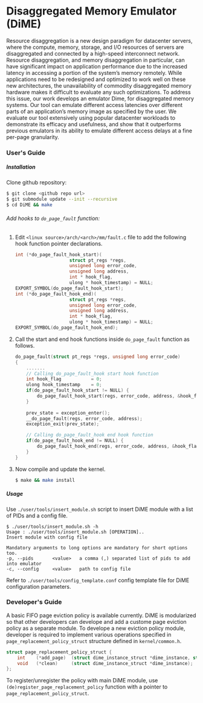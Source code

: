 # **Di**saggregated **M**emory **E**mulator (**D**i**ME**)

Resource disaggregation is a new design paradigm for datacenter servers, where the compute, memory, storage, and I/O resources of servers are disaggregated and connected by a high-speed interconnect network. Resource disaggregation, and memory disaggregation in particular, can have significant impact on application performance due to the increased latency in accessing a portion of the system’s memory remotely. While applications need to be redesigned and optimized to work well on these new architectures, the unavailability of commodity disaggregated memory hardware makes it difficult to evaluate any such optimizations. To address this issue, our work develops an emulator Dime, for disaggregated memory systems. Our tool can emulate different access latencies over different parts of an application’s memory image as specified by the user. We evaluate our tool extensively using popular datacenter workloads to demonstrate its efficacy and usefulness, and show that it outperforms previous emulators in its ability to emulate different access delays at a fine per-page granularity.

### User's Guide
##### Installation
Clone github repository:
```sh
$ git clone <github repo url>
$ git submodule update --init --recursive
$ cd DiME && make
```
###### Add hooks to `do_page_fault` function:
1) Edit `<linux source>/arch/<arch>/mm/fault.c` file to add the following hook function pointer declarations.
    ```c
    int (*do_page_fault_hook_start)(
        				struct pt_regs *regs,
        				unsigned long error_code,
        				unsigned long address,
        				int * hook_flag,
        				ulong * hook_timestamp) = NULL;
    EXPORT_SYMBOL(do_page_fault_hook_start);
    int (*do_page_fault_hook_end)(
        				struct pt_regs *regs,
        				unsigned long error_code,
        				unsigned long address,
        				int * hook_flag,
        				ulong * hook_timestamp) = NULL;
    EXPORT_SYMBOL(do_page_fault_hook_end);
    ```

2) Call the start and end hook functions inside `do_page_fault` function as follows.
    ```c
    do_page_fault(struct pt_regs *regs, unsigned long error_code)
    {
        .......
    	// Calling do_page_fault_hook start hook function
    	int hook_flag		    = 0;
    	ulong hook_timestamp    = 0;
    	if(do_page_fault_hook_start != NULL) {
    		do_page_fault_hook_start(regs, error_code, address, &hook_flag, &hook_timestamp);
    	}
    	
    	prev_state = exception_enter();
    	__do_page_fault(regs, error_code, address);
    	exception_exit(prev_state);
    
    	// Calling do_page_fault_hook end hook function
    	if(do_page_fault_hook_end != NULL) {
    		do_page_fault_hook_end(regs, error_code, address, &hook_flag, &hook_timestamp);
    	}
    }
    ```
3) Now compile and update the kernel.
    ```sh
    $ make && make install
    ```

##### Usage
Use `./user/tools/insert_module.sh` script to insert DiME module with a list of PIDs and a config file.
```
$ ./user/tools/insert_module.sh -h
Usage : ./user/tools/insert_module.sh [OPERATION]..
Insert module with config file

Mandatory arguments to long options are mandatory for short options too.
-p, --pids       <value>   a comma (,) separated list of pids to add into emulator
-c, --config     <value>   path to config file
```
Refer to `./user/tools/config_template.conf` config template file for DiME configuration parameters.

### Developer's Guide
A basic FIFO page eviction policy is available currently. DiME is modularized so that other developers can develope and add a custome page eviction policy as a separate module. To develope a new eviction policy module, developer is required to implement various operations specified in `page_replacement_policy_struct` structure defined in `kernel/common.h`. 
```c
struct page_replacement_policy_struct {
	int    (*add_page)  (struct dime_instance_struct *dime_instance, struct mm_struct * mm, ulong address);
	void   (*clean)     (struct dime_instance_struct *dime_instance);
};
```
To register/unregister the policy with main DiME module, use `(de)register_page_replacement_policy` function with a pointer to `page_replacement_policy_struct`.
